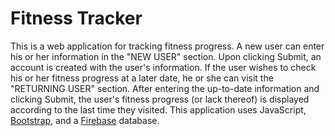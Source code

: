 # Fitness Tracker

This is a web application for tracking fitness progress. A new user can enter his or her information in the "NEW USER" section. Upon clicking Submit, an account is created with the user's information. If the user wishes to check his or her fitness progress at a later date, he or she can visit the "RETURNING USER" section. After entering the up-to-date information and clicking Submit, the user's fitness progress (or lack thereof) is displayed according to the last time they visited. This application uses JavaScript, [Bootstrap](https://getbootstrap.com), and a [Firebase](https://firebase.google.com) database.
